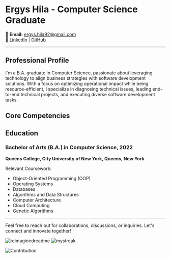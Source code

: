 # Ergys Hila - Computer Science Graduate


   
📧 **Email:** ergys.hila92@gmail.com  
🔗 [LinkedIn](<LINKEDIN_PROFILE_LINK>) | [GitHub](<GITHUB_PROFILE_LINK>)

---

## Professional Profile

I'm a  B.A. graduate in Computer Science, passionate about leveraging technology to align business strategies with software development solutions. With a focus on optimizing operational impact while being resource-efficient, I specialize in diagnosing technical issues, leading end-to-end technical projects, and executing diverse software development tasks.
## Core Competencies



## Education

### Bachelor of Arts (B.A.) in Computer Science, 2022
**Queens College, City University of New York, Queens, New York**

Relevant Coursework:
- Object-Oriented Programming (OOP)
- Operating Systems
- Databases
- Algorithms and Data Structures
- Computer Architecture
- Cloud Computing
- Genetic Algorithms

---

Feel free to reach out for collaborations, discussions, or inquiries. Let's connect and innovate together!


<img src="https://myreadme.vercel.app/api/embed/ergys25?panels=userstatistics,toplanguages,commitgraph" alt="reimaginedreadme" />

<img src="https://github-readme-streak-stats.herokuapp.com/?user=ergys25&theme=tokyonight" alt="mystreak"/>

![Contribution](https://activity-graph.herokuapp.com/graph?username=ergys25&theme=react-dark&hide_border=true&area=true)


